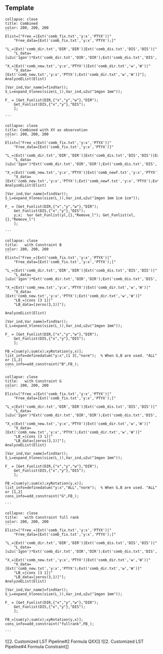 ## Template
 
``````ad-example
collapse: close
title: Combined
color: 200, 200, 200
```
Elist=["Free_=|Ext('comb_fix.txt','y:x','PTYX')|"
    "Free_data=[Ext('comb_fix.txt','y:x','PTYX');]"
    "L_=|Ext('comb_dir.txt','DIR','DIR')|Ext('comb_dis.txt','DIS','DIS')|"
    "L_data=[u2u('1gon')*Ext('comb_dir.txt','DIR','DIR');Ext('comb_dis.txt','DIS','DIS')]"
    "X_=|Ext('comb_new.txt','y:x','PTYX')|Ext('comb_dir.txt','w','W')|"
    "X_data=[Ext('comb_new.txt','y:x','PTYX');Ext('comb_dir.txt','w','W')]"];
AnalyzeEList(Elist)

[Var_ind,Var_name]=findVar();
S_L=expand_V(ones(size(L_)),Var_ind,u2u("1mgon 1mm"));  

F_ = [Get_Funlist(DIR,{"x","y","w"},"DIR");
    Get_Funlist(DIS,{"x","y"},"DIS");
    ]; 

```
``````

``````ad-example
collapse: close
title: Combined with XY as observation
color: 200, 200, 200
```
Elist=["Free_=|Ext('comb_fix.txt','y:x','PTYX')|"
    "Free_data=[Ext('comb_fix.txt','y:x','PTYX')]"
    "L_=|Ext('comb_dir.txt','DIR','DIR')|Ext('comb_dis.txt','DIS','DIS')|Ext('comb_newf.txt','yl:xl','PTYX')|"
    "L_data=[u2u('1gon')*Ext('comb_dir.txt','DIR','DIR');Ext('comb_dis.txt','DIS','DIS');Ext('comb_newf.txt','yl:xl','PTYX')]"
    "X_=|Ext('comb_new.txt','y:x','PTYX')|Ext('comb_newf.txt','y:x','PTYX')|Ext('comb_dir.txt','w','W')|"
    "X_data=[Ext('comb_new.txt','y:x','PTYX');Ext('comb_newf.txt','y:x','PTYX');Ext('comb_dir.txt','w','W')]"];
AnalyzeEList(Elist)

[Var_ind,Var_name]=findVar();
S_L=expand_V(ones(size(L_)),Var_ind,u2u("1mgon 1mm 1cm 1cm"));  

F_ = [Get_Funlist(DIR,{"x","y","w"},"DIR");
    Get_Funlist(DIS,{"x","y"},"DIS");
    y;x;  %or Get_Funlist(yl,{},"Remove_l"); Get_Funlist(xl,{},"Remove_l")
    ]; 

```
``````


``````ad-example
collapse: close
title:   with Constraint B
color: 200, 200, 200
```
Elist=["Free_=|Ext('comb_fix.txt','y:x','PTYX')|"
    "Free_data=[Ext('comb_fix.txt','y:x','PTYX');]"
    "L_=|Ext('comb_dir.txt','DIR','DIR')|Ext('comb_dis.txt','DIS','DIS')|"
    "L_data=[u2u('1gon')*Ext('comb_dir.txt','DIR','DIR');Ext('comb_dis.txt','DIS','DIS')]"
    "X_=|Ext('comb_new.txt','y:x','PTYX')|Ext('comb_dir.txt','w','W')|"
    "X_data=[Ext('comb_new.txt','y:x','PTYX');Ext('comb_dir.txt','w','W')]" 
    "LB_=|cons [3 1]|" 
    "LB_data=[zeros(3,1)]"];
 
AnalyzeEList(Elist)

[Var_ind,Var_name]=findVar();
S_L=expand_V(ones(size(L_)),Var_ind,u2u("1mgon 1mm"));  

F_ = [Get_Funlist(DIR,{"x","y","w"},"DIR");
    Get_Funlist(DIS,{"x","y"},"DIS");
    ]; 

FB_=[sum(y);sum(x);xyRotation(y,x)];
list_info=definedatum("y:x",[1 3],"norm");  % When G,B are used. "ALL" or [1,2]
cons_info=add_constraint("B",FB_);
```
``````

``````ad-example
collapse: close
title:   with Constraint G
color: 200, 200, 200
```
Elist=["Free_=|Ext('comb_fix.txt','y:x','PTYX')|"
    "Free_data=[Ext('comb_fix.txt','y:x','PTYX');]"
    "L_=|Ext('comb_dir.txt','DIR','DIR')|Ext('comb_dis.txt','DIS','DIS')|"
    "L_data=[u2u('1gon')*Ext('comb_dir.txt','DIR','DIR');Ext('comb_dis.txt','DIS','DIS')]"
    "X_=|Ext('comb_new.txt','y:x','PTYX')|Ext('comb_dir.txt','w','W')|"
    "X_data=[Ext('comb_new.txt','y:x','PTYX');Ext('comb_dir.txt','w','W')]"
	"LB_=|cons [3 1]|" 
    "LB_data=[zeros(3,1)]"];
AnalyzeEList(Elist)

[Var_ind,Var_name]=findVar();
S_L=expand_V(ones(size(L_)),Var_ind,u2u("1mgon 1mm"));  

F_ = [Get_Funlist(DIR,{"x","y","w"},"DIR");
    Get_Funlist(DIS,{"x","y"},"DIS");
    ]; 

FB_=[sum(y);sum(x);xyRotation(y,x)];
list_info=definedatum("y:x","ALL","norm");  % When G,B are used. "ALL" or [1,2]
cons_info=add_constraint("G",FB_);

```
``````

``````ad-example
collapse: close
title:   with Constraint full rank
color: 200, 200, 200
```
Elist=["Free_=|Ext('comb_fix.txt','y:x','PTYX')|"
    "Free_data=[Ext('comb_fix.txt','y:x','PTYX');]"
    "L_=|Ext('comb_dir.txt','DIR','DIR')|Ext('comb_dis.txt','DIS','DIS')|"
    "L_data=[u2u('1gon')*Ext('comb_dir.txt','DIR','DIR');Ext('comb_dis.txt','DIS','DIS')]"
    "X_=|Ext('comb_new.txt','y:x','PTYX')|Ext('comb_dir.txt','w','W')|"
    "X_data=[Ext('comb_new.txt','y:x','PTYX');Ext('comb_dir.txt','w','W')]"
	"LB_=|cons [3 1]|" 
    "LB_data=[zeros(3,1)]"];
AnalyzeEList(Elist)

[Var_ind,Var_name]=findVar();
S_L=expand_V(ones(size(L_)),Var_ind,u2u("1mgon 1mm"));  

F_ = [Get_Funlist(DIR,{"x","y","w"},"DIR");
    Get_Funlist(DIS,{"x","y"},"DIS");
    ]; 

FB_=[sum(y);sum(x);xyRotation(y,x)];
cons_info=add_constraint("fullrank",FB_); 
 
```
``````





![[2. Customized LST Pipeline#2 Formula QXX]]
![[2. Customized LST Pipeline#4 Formula Constraint]]